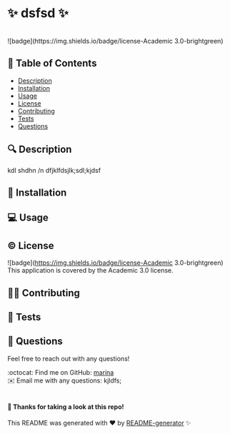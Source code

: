 
# :sparkles: dsfsd :sparkles:
<br>
![badge](https://img.shields.io/badge/license-Academic 3.0-brightgreen)

## 📖 Table of Contents
- [Description](#description)
- [Installation](#install)
- [Usage](#usage)
- [License](#license)
- [Contributing](#contributing)
- [Tests](#tests)
- [Questions](#questions)

## 🔍 Description <a name="description"></a>
kdl shdhn /n dfjklfdsjlk;sdl;kjdsf

## 💾 Installation <a name="install"></a>


## 💻 Usage <a name="usage"></a>


## © License <a name="license"></a>
![badge](https://img.shields.io/badge/license-Academic 3.0-brightgreen)
<br />
This application is covered by the Academic 3.0 license. 

## 🙋‍♀️ Contributing <a name="contributing"></a>


## 📝 Tests <a name="tests"></a>


## 💬 Questions <a name="questions"></a>
Feel free to reach out with any questions!

:octocat: Find me on GitHub: [marina](https://github.com/marina)
<br />
✉️ Email me with any questions: kjldfs;
<br />
<br />
#### 👋 Thanks for taking a look at this repo!
This README was generated with ❤️ by [README-generator](github.com/marina-russ/readme-generator) ✨

